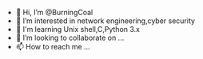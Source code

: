 - 👋 Hi, I’m @BurningCoal
- 👀 I’m interested in network engineering,cyber security
- 🌱 I'm learning Unix shell,C,Python 3.x
- 💞️ I’m looking to collaborate on ...
- 📫 How to reach me ...

<!---
BurningCoal/BurningCoal is a ✨ special ✨ repository because its `README.md` (this file) appears on your GitHub profile.
You can click the Preview link to take a look at your changes.
--->
